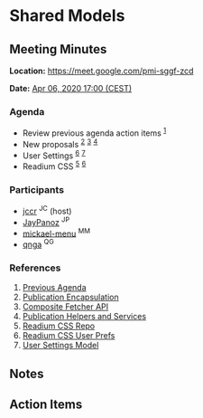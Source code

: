# Shared Models

## Meeting Minutes

**Location:** https://meet.google.com/pmi-sggf-zcd

**Date:** [Apr 06, 2020 17:00 (CEST)](https://time.is/compare/1700_6_Apr_2020_in_Paris)

### Agenda

- Review previous agenda action items <sup>[1](#r1)</sup>
- New proposals <sup>[2](#r2)</sup> <sup>[3](#r3)</sup> <sup>[4](#r4)</sup>
- User Settings <sup>[6](#r6)</sup> <sup>[7](#r7)</sup>
- Readium CSS <sup>[5](#r5)</sup> <sup>[6](#r6)</sup>

### Participants

- [jccr](https://github.com/jccr) <sup>JC</sup> (host)
- [JayPanoz](https://github.com/JayPanoz) <sup>JP</sup>
- [mickael-menu](https://github.com/mickael-menu) <sup>MM</sup>
- [qnga](https://github.com/qnga) <sup>QG</sup>

### References

1. <a name="r1"></a>[Previous Agenda](./2020-03-30.md)
2. <a name="r2"></a>[Publication Encapsulation](https://github.com/mickael-menu/architecture/blob/proposal/publication-encapsulation/proposals/000-publication-encapsulation.md)
3. <a name="r3"></a>[Composite Fetcher API](https://github.com/mickael-menu/architecture/blob/proposal/composite-fetcher-api/proposals/000-composite-fetcher-api.md)
4. <a name="r4"></a>[Publication Helpers and Services](https://github.com/mickael-menu/architecture/blob/proposal/publication-helpers-services/proposals/000-publication-helpers-services.md)
5. <a name="r5"></a>[Readium CSS Repo](https://github.com/readium/readium-css)
6. <a name="r6"></a>[Readium CSS User Prefs](https://readium.org/readium-css/docs/CSS12-user_prefs.html)
7. <a name="r7"></a>[User Settings Model](https://github.com/readium/architecture/tree/master/models/user-settings)

## Notes

## Action Items

